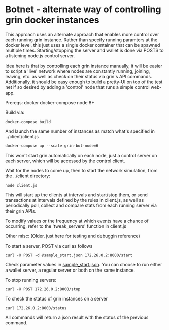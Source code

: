 # Botnet - alternate way of controlling grin docker instances

This approach uses an alternate approach that enables more control over each running grin instance. Rather than
specify running paramters at the docker level, this just uses a single docker container that can be spawned
multiple times. Starting/stopping the server and wallet is done via POSTS to a listening node.js control server.

Idea here is that by controlling each grin instance manually, it will be easier to script a 'live'
network where nodes are constantly running, joining, leaving, etc. as well as check on their status 
via grin's API commands. Additionally, it should be easy enough to build a pretty-UI on top of 
the test net if so desired by adding a 'control' node that runs a simple control web-app.

Prereqs:
docker
docker-compose
node 8+

Build via:
```
docker-compose build
```

And launch the same number of instances as match what's specified in ../client/client.js

```
docker-compose up --scale grin-bot-node=6
```

This won't start grin automatically on each node, just a control server on each server, which will be accessed by the control client.

Wait for the nodes to come up, then to start the network simulation, from the ../client directory:

```
node client.js
```

This will start up the clients at intervals and start/stop them, or send transactions at intervals defined by the rules in client.js,
as well as periodically poll, collect and compare stats from each running server via their grin APIs.

To modify values or the frequency at which events have a chance of occurring, refer to the 'tweak_servers' function in client.js

Other misc: (Older, just here for testing and debuggin reference)

To start a server, POST via curl as follows

```
curl -X POST -d @sample_start.json 172.26.0.2:8000/start
```

Check parameter values in [sample_start.json](sample_start.json). You can choose to run either a wallet server,
a regular server or both on the same instance.

To stop running servers:

```
curl -X POST 172.26.0.2:8000/stop
```

To check the status of grin instances on a server
```
curl 172.26.0.2:8000/status
```

All commands will return a json result with the status of the previous command.
